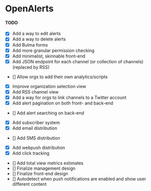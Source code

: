 # OpenAlerts

#### TODO

- [x] Add a way to edit alerts
- [x] Add a way to delete alerts
- [x] Add Bulma forms
- [x] Add more granular permission checking
- [x] Add minimalist, skinnable front-end
- [x] Add JSON endpoint for each channel (or collection of channels) (replaced by RSS)
- [] Allow orgs to add their own analytics/scripts
- [x] Improve organization selection view
- [x] Add RSS channel view
- [x] Add a way for orgs to link channels to a Twitter account
- [x] Add alert pagination on both front- and back-end
- [] Add alert searching on back-end
- [x] Add subscriber system
- [x] Add email distribution
- [] Add SMS distribution
- [x] Add webpush distribution
- [x] Add click tracking
- [] Add total view metrics estimates
- [] Finalize management design
- [] Finalize front-end design
- [] Autodetect when push notifications are enabled and show user different content
